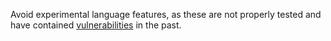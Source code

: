 Avoid experimental language features, as these are not properly tested and have contained [vulnerabilities](https://blog.ethereum.org/2019/03/26/solidity-optimizer-and-abiencoderv2-bug) in the past.
